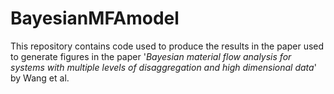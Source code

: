 # BayesianMFAmodel

This repository contains code used to produce the results in the paper used to generate figures in the paper '*Bayesian material flow analysis for systems with multiple levels of disaggregation and high dimensional data*' by Wang et al.


